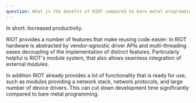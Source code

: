 ```yaml
---
question: What is the benefit of RIOT compared to bare metal programming?
---
```


In short: Increased productivity.

RIOT provides a number of features that make reusing code easier:
In RIOT hardware is abstracted by vendor-agnostic driver APIs and multi-threading eases decoupling of the implementation of distinct features.
Particularly helpful is RIOT's module system, that also allows seamless integration of external modules.

In addition RIOT already provides a lot of functionality that is ready for use, such as modules providing a network stack, network protocols, and large number of device drivers.
This can cut down development time significantly compared to bare metal programming.
